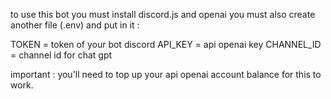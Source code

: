 to use this bot you must install discord.js and openai you must also create another file (.env) and put in it :

TOKEN = token of your bot discord
API_KEY = api openai key
CHANNEL_ID = channel id for chat gpt

important : you'll need to top up your api openai account balance for this to work.
